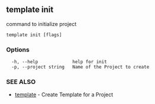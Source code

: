 ## template init

command to initialize project

```
template init [flags]
```

### Options

```
  -h, --help             help for init
  -p, --project string   Name of the Project to create
```

### SEE ALSO

* [template](template.md)	 - Create Template for a Project



